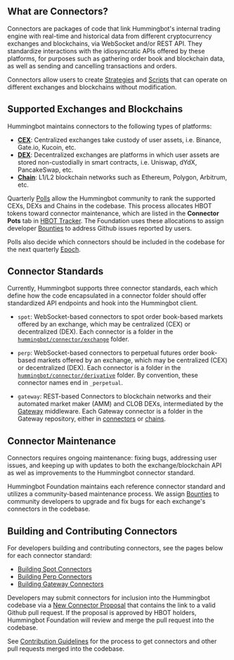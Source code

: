 ## What are Connectors?

Connectors are packages of code that link Hummingbot's internal trading engine with real-time and historical data from different cryptocurrency exchanges and blockchains, via WebSocket and/or REST API. They standardize interactions with the idiosyncratic APIs offered by these platforms, for purposes such as gathering order book and blockchain data, as well as sending and cancelling transactions and orders.

Connectors allow users to create [Strategies](/strategies) and [Scripts](/scripts) that can operate on different exchanges and blockchains without modification.

## Supported Exchanges and Blockchains

Hummingbot maintains connectors to the following types of platforms:

* [**CEX**](/cex-connectors/): Centralized exchanges take custody of user assets, i.e. Binance, Gate.io, Kucoin, etc.
* [**DEX**](/dex-connectors/): Decentralized exchanges are platforms in which user assets are stored non-custodially in smart contracts, i.e. Uniswap, dYdX, PancakeSwap, etc.
* [**Chain**](/chains/): L1/L2 blockchain networks such as Ethereum, Polygon, Arbitrum, etc.

Quarterly [Polls](/governance/polls) allow the Hummingbot community to rank the supported CEXs, DEXs and Chains in the codebase. This process allocates HBOT tokens toward connector maintenance, which are listed in the **Connector Pots** tab in [HBOT Tracker](https://docs.google.com/spreadsheets/d/1UNAumPMnXfsghAAXrfKkPGRH9QlC8k7Cu1FGQVL1t0M/edit?usp=sharing). The Foundation uses these allocations to assign developer [Bounties](/bounties) to address Github issues reported by users.

Polls also decide which connectors should be included in the codebase for the next quarterly [Epoch](/goverance/epochs).

## Connector Standards

Currently, Hummingbot supports three connector standards, each which define how the code encapsulated in a connector folder should offer standardized API endpoints and hook into the Hummingbot client.

* `spot`: WebSocket-based connectors to spot order book-based markets offered by an exchange, which may be centralized (CEX) or decentralized (DEX). Each connector is a folder in the [`hummingbot/connector/exchange`](https://github.com/hummingbot/hummingbot/tree/master/hummingbot/connector/exchange) folder.

* `perp`: WebSocket-based connectors to perpetual futures order book-based markets offered by an exchange, which may be centralized (CEX) or decentralized (DEX). Each connector is a folder in the [`hummingbot/connector/derivative`](https://github.com/hummingbot/hummingbot/tree/master/hummingbot/connector/derivative) folder. By convention, these connector names end in `_perpetual`.

* `gateway`: REST-based Connectors to blockchain networks and their automated market maker (AMM) and CLOB DEXs, intermediated by the [Gateway](/gateway) middleware.  Each Gateway connector is a folder in the Gateway repository, either in [connectors](https://github.com/hummingbot/gateway/tree/main/src/connectors) or [chains](https://github.com/hummingbot/gateway/tree/main/src/chains).

## Connector Maintenance

Connectors requires ongoing maintenance: fixing bugs, addressing user issues, and keeping up with updates to both the exchange/blockchain API as wel as improvements to the Hummingbot connector standard.

Hummingbot Foundation maintains each reference connector standard and utilizes a community-based maintenance process. We assign [Bounties](/bounties) to community developers to upgrade and fix bugs for each exchange's connectors in the codebase.

## Building and Contributing Connectors

For developers building and contributing connectors, see the pages below for each connector standard:

* [Building Spot Connectors](/developers/connectors/spot-connector-checklist)
* [Building Perp Connectors](/developers/connectors/perp-connector-checklist)
* [Building Gateway Connectors](/gateway/adding-dex-connectors)

Developers may submit connectors for inclusion into the Hummingbot codebase via a [New Connector Proposal](/governance/proposals) that contains the link to a valid Github pull request. If the proposal is approved by HBOT holders, Hummingbot Foundation will review and merge the pull request into the codebase.

See [Contribution Guidelines](/developers/contributions/) for the process to get connectors and other pull requests merged into the codebase.